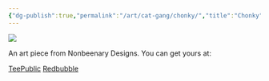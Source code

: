 ```yaml
---
{"dg-publish":true,"permalink":"/art/cat-gang/chonky/","title":"Chonky","tags":["Art","Cats","Torties"]}
---
```



![](https://baserow-media.ams3.digitaloceanspaces.com/user_files/UrLwxb9ORgfuKhccTizkNqgF96HUtYt4_7a96bc85356562b05eef556d130894d23f9428d845f872def3cb232d0f528972.jpg)

An art piece from Nonbeenary Designs. You can get yours at:

[TeePublic](https://www.teepublic.com/t-shirt/48556145-chonky-cute-kitty?store_id=258912)
[Redbubble](https://www.redbubble.com/shop/ap/149432337?ref=studio-promote)
